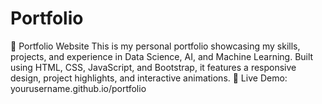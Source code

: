 # Portfolio
🚀 Portfolio Website This is my personal portfolio showcasing my skills, projects, and experience in Data Science, AI, and Machine Learning. Built using HTML, CSS, JavaScript, and Bootstrap, it features a responsive design, project highlights, and interactive animations.  🔗 Live Demo: yourusername.github.io/portfolio  

